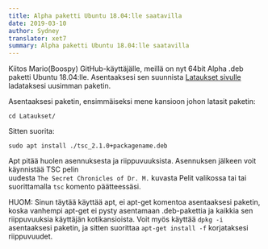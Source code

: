 ```yaml
---
title: Alpha paketti Ubuntu 18.04:lle saatavilla
date: 2019-03-10
author: Sydney
translator: xet7
summary: Alpha paketti Ubuntu 18.04:lle saatavilla
---
```


Kiitos Mario(Boospy) GitHub-käyttäjälle, meillä on nyt 64bit Alpha .deb
paketti Ubuntu 18.04:lle. Asentaaksesi sen suunnista [Lataukset sivulle][1] ladataksesi
uusimman paketin.

Asentaaksesi paketin, ensimmäiseksi mene kansioon johon latasit paketin:

~~~~~~~~~~~~~~~~~~~~~
cd Lataukset/
~~~~~~~~~~~~~~~~~~~~~

Sitten suorita:

~~~~~~~~~~~~~~~~~~~~~
sudo apt install ./tsc_2.1.0+packagename.deb
~~~~~~~~~~~~~~~~~~~~~

Apt pitää huolen asennuksesta ja riippuvuuksista. Asennuksen jälkeen voit käynnistää TSC pelin<br>
uudesta `The Secret Chronicles of Dr. M.` kuvasta Pelit valikossa tai tai suorittamalla
`tsc` komento päätteessäsi.

HUOM: Sinun täytää käyttää apt, ei apt-get komentoa asentaaksesi paketin, koska vanhempi apt-get ei pysty
asentamaan .deb-pakettia ja kaikkia sen riippuvuuksia käyttäjän kotikansioista. Voit myös käyttää
`dpkg -i` asentaaksesi paketin, ja sitten suorittaa `apt-get install -f` korjataksesi riippuvuudet.

[1]: /fi/download/#kehitys-versio
